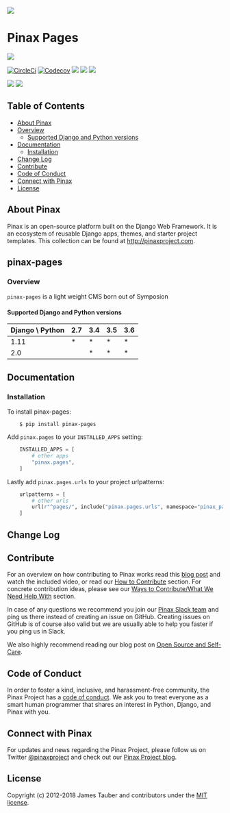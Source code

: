 ![](http://pinaxproject.com/pinax-design/patches/blank.svg)

# Pinax Pages

[![](https://img.shields.io/pypi/v/pinax-pages.svg)](https://pypi.python.org/pypi/pinax-pages/)

[![CircleCi](https://img.shields.io/circleci/project/github/pinax/pinax-pages.svg)](https://circleci.com/gh/pinax/pinax-pages)
[![Codecov](https://img.shields.io/codecov/c/github/pinax/pinax-pages.svg)](https://codecov.io/gh/pinax/pinax-pages)
[![](https://img.shields.io/github/contributors/pinax/pinax-pages.svg)](https://github.com/pinax/pinax-pages/graphs/contributors)
[![](https://img.shields.io/github/issues-pr/pinax/pinax-pages.svg)](https://github.com/pinax/pinax-pages/pulls)
[![](https://img.shields.io/github/issues-pr-closed/pinax/pinax-pages.svg)](https://github.com/pinax/pinax-pages/pulls?q=is%3Apr+is%3Aclosed)

[![](http://slack.pinaxproject.com/badge.svg)](http://slack.pinaxproject.com/)
[![](https://img.shields.io/badge/license-MIT-blue.svg)](https://opensource.org/licenses/MIT)


## Table of Contents

* [About Pinax](#about-pinax)
* [Overview](#overview)
  * [Supported Django and Python versions](#supported-django-and-python-versions)
* [Documentation](#documentation)
  * [Installation](#installation)
* [Change Log](#change-log)
* [Contribute](#contribute)
* [Code of Conduct](#code-of-conduct)
* [Connect with Pinax](#connect-with-pinax)
* [License](#license)


## About Pinax

Pinax is an open-source platform built on the Django Web Framework. It is an ecosystem of reusable
Django apps, themes, and starter project templates. This collection can be found at http://pinaxproject.com.


## pinax-pages

### Overview

`pinax-pages` is a light weight CMS born out of Symposion


#### Supported Django and Python versions

Django \ Python | 2.7 | 3.4 | 3.5 | 3.6
--------------- | --- | --- | --- | ---
1.11 |  *  |  *  |  *  |  *
2.0  |     |  *  |  *  |  *

## Documentation

### Installation

To install pinax-pages:

```shell
    $ pip install pinax-pages
```

Add `pinax.pages` to your `INSTALLED_APPS` setting:

```python
    INSTALLED_APPS = [
        # other apps
        "pinax.pages",
    ]
```

Lastly add `pinax.pages.urls` to your project urlpatterns:

```python
    urlpatterns = [
        # other urls
        url(r"^pages/", include("pinax.pages.urls", namespace="pinax_pages")),
    ]
```


## Change Log


## Contribute

For an overview on how contributing to Pinax works read this [blog post](http://blog.pinaxproject.com/2016/02/26/recap-february-pinax-hangout/)
and watch the included video, or read our [How to Contribute](http://pinaxproject.com/pinax/how_to_contribute/) section.
For concrete contribution ideas, please see our
[Ways to Contribute/What We Need Help With](http://pinaxproject.com/pinax/ways_to_contribute/) section.

In case of any questions we recommend you join our [Pinax Slack team](http://slack.pinaxproject.com)
and ping us there instead of creating an issue on GitHub. Creating issues on GitHub is of course
also valid but we are usually able to help you faster if you ping us in Slack.

We also highly recommend reading our blog post on [Open Source and Self-Care](http://blog.pinaxproject.com/2016/01/19/open-source-and-self-care/).


## Code of Conduct

In order to foster a kind, inclusive, and harassment-free community, the Pinax Project
has a [code of conduct](http://pinaxproject.com/pinax/code_of_conduct/).
We ask you to treat everyone as a smart human programmer that shares an interest in Python, Django, and Pinax with you.


## Connect with Pinax

For updates and news regarding the Pinax Project, please follow us on Twitter [@pinaxproject](https://twitter.com/pinaxproject)
and check out our [Pinax Project blog](http://blog.pinaxproject.com).


## License

Copyright (c) 2012-2018 James Tauber and contributors under the [MIT license](https://opensource.org/licenses/MIT).
